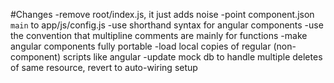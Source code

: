 #Changes
-remove root/index.js, it just adds noise
-point component.json `main` to app/js/config.js
-use shorthand syntax for angular components
-use the convention that multipline comments are mainly for functions
-make angular components fully portable
-load local copies of regular (non-component) scripts like angular
-update mock db to handle multiple deletes of same resource, revert to auto-wiring setup


